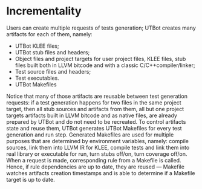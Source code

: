 <!---
name: Incrementality
route: /docs/cpp/advanced/incrementality
parent: Documentation
menu: Advanced
description: Incrementality
--->

# Incrementality

Users can create multiple requests of tests generation; UTBot creates many artifacts for each of them, namely:

* UTBot KLEE files;
* UTBot stub files and headers;
* Object files and project targets for user project files, KLEE files, stub files built both in LLVM bitcode and with a
  classic C/C++compiler/linker;
* Test source files and headers;
* Test executables.
* UTBot Makefiles

Notice that many of those artifacts are reusable between test generation requests: if a test generation happens for two
files in the same project target, then all stub sources and artifacts from them, all but one project targets artifacts
built in LLVM bitcode and as native files, are already prepared by UTBot and do not need to be recreated. To control
artifacts state and reuse them, UTBot generates UTBot Makefiles for every test generation and run step. Generated
Makefiles are used for multiple purposes that are determined by environment variables, namely: compile sources, link
them into LLVM IR for KLEE, compile tests and link them into real library or executable for run, turn stubs off/on, turn
coverage off/on. When a request is made, corresponding rule from a Makefile is called. Hence, if rule dependencies are
up to date, they are reused — Makefile watches artifacts creation timestamps and is able to determine if a Makefile
target is up to date.

